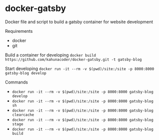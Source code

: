 # docker-gatsby

Docker file and script to build a gatsby container for website development

Requirements
* docker
* git

Build a container for developing
```docker build https://github.com/kahunacoder/docker-gatsby.git -t gatsby-blog```

Start developing
```docker run -it --rm -v $(pwd)/site:/site -p 8000:8000 gatsby-blog develop```

Commands
* ```docker run -it --rm -v $(pwd)/site:/site -p 8000:8000 gatsby-blog develop```
* ```docker run -it --rm -v $(pwd)/site:/site -p 8000:8000 gatsby-blog sh```
* ```docker run -it --rm -v $(pwd)/site:/site -p 8000:8000 gatsby-blog clearcache```
* ```docker run -it --rm -v $(pwd)/site:/site -p 8000:8000 gatsby-blog stage```
* ```docker run -it --rm -v $(pwd)/site:/site -p 8000:8000 gatsby-blog build```
